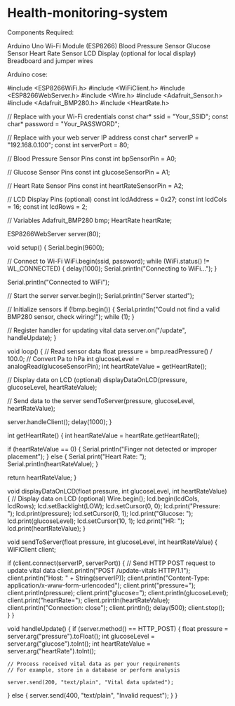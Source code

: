 # Health-monitoring-system

Components Required:

Arduino Uno
Wi-Fi Module (ESP8266)
Blood Pressure Sensor
Glucose Sensor
Heart Rate Sensor
LCD Display (optional for local display)
Breadboard and jumper wires

Arduino cose:

#include <ESP8266WiFi.h>
#include <WiFiClient.h>
#include <ESP8266WebServer.h>
#include <Wire.h>
#include <Adafruit_Sensor.h>
#include <Adafruit_BMP280.h>
#include <HeartRate.h>

// Replace with your Wi-Fi credentials
const char* ssid = "Your_SSID";
const char* password = "Your_PASSWORD";

// Replace with your web server IP address
const char* serverIP = "192.168.0.100";
const int serverPort = 80;

// Blood Pressure Sensor Pins
const int bpSensorPin = A0;

// Glucose Sensor Pins
const int glucoseSensorPin = A1;

// Heart Rate Sensor Pins
const int heartRateSensorPin = A2;

// LCD Display Pins (optional)
const int lcdAddress = 0x27;
const int lcdCols = 16;
const int lcdRows = 2;

// Variables
Adafruit_BMP280 bmp;
HeartRate heartRate;

ESP8266WebServer server(80);

void setup() {
  Serial.begin(9600);

  // Connect to Wi-Fi
  WiFi.begin(ssid, password);
  while (WiFi.status() != WL_CONNECTED) {
    delay(1000);
    Serial.println("Connecting to WiFi...");
  }

  Serial.println("Connected to WiFi");

  // Start the server
  server.begin();
  Serial.println("Server started");

  // Initialize sensors
  if (!bmp.begin()) {
    Serial.println("Could not find a valid BMP280 sensor, check wiring!");
    while (1);
  }

  // Register handler for updating vital data
  server.on("/update", handleUpdate);
}

void loop() {
  // Read sensor data
  float pressure = bmp.readPressure() / 100.0;  // Convert Pa to hPa
  int glucoseLevel = analogRead(glucoseSensorPin);
  int heartRateValue = getHeartRate();

  // Display data on LCD (optional)
  displayDataOnLCD(pressure, glucoseLevel, heartRateValue);

  // Send data to the server
  sendToServer(pressure, glucoseLevel, heartRateValue);

  server.handleClient();
  delay(1000);
}

int getHeartRate() {
  int heartRateValue = heartRate.getHeartRate();

  if (heartRateValue == 0) {
    Serial.println("Finger not detected or improper placement");
  } else {
    Serial.print("Heart Rate: ");
    Serial.println(heartRateValue);
  }

  return heartRateValue;
}

void displayDataOnLCD(float pressure, int glucoseLevel, int heartRateValue) {
  // Display data on LCD (optional)
  Wire.begin();
  lcd.begin(lcdCols, lcdRows);
  lcd.setBacklight(LOW);
  lcd.setCursor(0, 0);
  lcd.print("Pressure: ");
  lcd.print(pressure);
  lcd.setCursor(0, 1);
  lcd.print("Glucose: ");
  lcd.print(glucoseLevel);
  lcd.setCursor(10, 1);
  lcd.print("HR: ");
  lcd.print(heartRateValue);
}

void sendToServer(float pressure, int glucoseLevel, int heartRateValue) {
  WiFiClient client;

  if (client.connect(serverIP, serverPort)) {
    // Send HTTP POST request to update vital data
    client.println("POST /update-vitals HTTP/1.1");
    client.println("Host: " + String(serverIP));
    client.println("Content-Type: application/x-www-form-urlencoded");
    client.print("pressure=");
    client.println(pressure);
    client.print("glucose=");
    client.println(glucoseLevel);
    client.print("heartRate=");
    client.println(heartRateValue);
    client.println("Connection: close");
    client.println();
    delay(500);
    client.stop();
  }
}

void handleUpdate() {
  if (server.method() == HTTP_POST) {
    float pressure = server.arg("pressure").toFloat();
    int glucoseLevel = server.arg("glucose").toInt();
    int heartRateValue = server.arg("heartRate").toInt();

    // Process received vital data as per your requirements
    // For example, store in a database or perform analysis

    server.send(200, "text/plain", "Vital data updated");
  } else {
    server.send(400, "text/plain", "Invalid request");
  }
}



